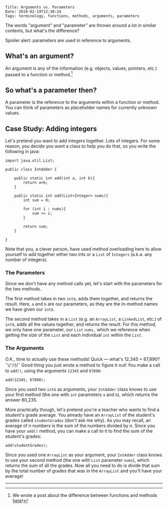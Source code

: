     Title: Arguments vs. Parameters
    Date: 2019-02-19T13:30:24
    Tags: terminology, functions, methods, arguments, parameters

The words "argument" and "parameter" are thrown around a lot in similar contexts, but what's the difference? 

Spoiler alert: parameters are used in reference to arguments.

<!-- more -->

## What's an argument?
An argument is any of the information (e.g. objects, values, pointers, etc.) passed to a function or method.[^1]

[^1]: We wrote a post about the difference between functions and methods [here](https://codingisok.com/2019/02/functions-vs-methods.html)!

## So what's a parameter then?
A parameter is the reference to the arguments within a function or method. You can think of parameters as placeholder names for currently unknown values.

## Case Study: Adding integers

Let's pretend you want to add integers together. Lots of integers. For some reason, you decide you want a class to help you do that, so you write the following in java:

```
import java.util.List;

public class IntAdder {

	public static int add(int a, int b){
		return a+b;
	}

	public static int add(List<Integer> nums){
		int sum = 0;

		for (int i : nums){
			sum += i;
		}

		return sum;
	}

}
```

Note that you, a clever person, have used method overloading here to allow yourself to add together either two ints or a `List` of `Integers` (a.k.a. any number of integers).

### The Parameters
Since we don't have any method calls yet, let's start with the parameters for the two methods.

The first method takes in two `int`s, adds them together, and returns the result. Here, `a` and `b` are our parameters, as they are the in-method names we have given our `int`s.

The second method takes in a `List` (e.g. an `ArrayList`, a `LinkedList`, etc.) of `int`s, adds all the values together, and returns the result. For this method, we only have one parameter, our `List` `nums,` which we reference when getting the size of the `List` and each individual `int` within the `List`.

### The Arguments

O.K., time to actually use these methods! Quick — what's 12,345 + 67,890? ¯\\_(ツ)_/¯ Good thing you just wrote a method to figure it out! You make a call to `add()`, using the arguments `12345` and `67890`:

```
add(12345, 67890);
```

Since you used two `int`s as arguments, your `IntAdder` class knows to use your first method (the one with `int` parameters `a` and `b`), which returns the answer 80,235.

More practically though, let's pretend you're a teacher who wants to find a student's grade average. You already have an `ArrayList` of the student's grades called `studentGrades` (don't ask me why). As you may recall, an average of n numbers is the sum of the numbers divided by n. Since you have your `add()` method, you can make a call to it to find the sum of the student's grades:

```
add(studentGrades);
```

Since you used one `ArrayList` as your argument, your `IntAdder` class knows to use your second method (the one with `List` parameter `nums`), which returns the sum of all the grades. Now all you need to do is divide that sum by the total number of grades that was in the `ArrayList` and you'll have your average!

---